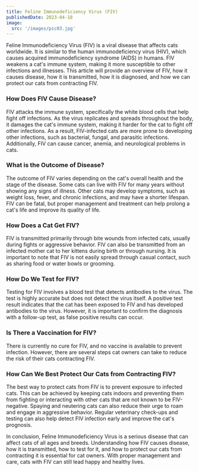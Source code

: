 ```yaml
---
title: Feline Immunodeficiency Virus (FIV)
publishedDate: 2023-04-18
image:
  src: '/images/pic03.jpg'
---
```


Feline Immunodeficiency Virus (FIV) is a viral disease that affects cats worldwide. It is similar to the human immunodeficiency virus (HIV), which causes acquired immunodeficiency syndrome (AIDS) in humans. FIV weakens a cat's immune system, making it more susceptible to other infections and illnesses. This article will provide an overview of FIV, how it causes disease, how it is transmitted, how it is diagnosed, and how we can protect our cats from contracting FIV.

### How Does FIV Cause Disease?

FIV attacks the immune system, specifically the white blood cells that help fight off infections. As the virus replicates and spreads throughout the body, it damages the cat's immune system, making it harder for the cat to fight off other infections. As a result, FIV-infected cats are more prone to developing other infections, such as bacterial, fungal, and parasitic infections. Additionally, FIV can cause cancer, anemia, and neurological problems in cats.

### What is the Outcome of Disease?

The outcome of FIV varies depending on the cat's overall health and the stage of the disease. Some cats can live with FIV for many years without showing any signs of illness. Other cats may develop symptoms, such as weight loss, fever, and chronic infections, and may have a shorter lifespan. FIV can be fatal, but proper management and treatment can help prolong a cat's life and improve its quality of life.

### How Does a Cat Get FIV?

FIV is transmitted primarily through bite wounds from infected cats, usually during fights or aggressive behavior. FIV can also be transmitted from an infected mother cat to her kittens during birth or through nursing. It is important to note that FIV is not easily spread through casual contact, such as sharing food or water bowls or grooming.

### How Do We Test for FIV?

Testing for FIV involves a blood test that detects antibodies to the virus. The test is highly accurate but does not detect the virus itself. A positive test result indicates that the cat has been exposed to FIV and has developed antibodies to the virus. However, it is important to confirm the diagnosis with a follow-up test, as false positive results can occur.

### Is There a Vaccination for FIV?

There is currently no cure for FIV, and no vaccine is available to prevent infection. However, there are several steps cat owners can take to reduce the risk of their cats contracting FIV.

### How Can We Best Protect Our Cats from Contracting FIV?

The best way to protect cats from FIV is to prevent exposure to infected cats. This can be achieved by keeping cats indoors and preventing them from fighting or interacting with other cats that are not known to be FIV-negative. Spaying and neutering cats can also reduce their urge to roam and engage in aggressive behavior. Regular veterinary check-ups and testing can also help detect FIV infection early and improve the cat's prognosis.

In conclusion, Feline Immunodeficiency Virus is a serious disease that can affect cats of all ages and breeds. Understanding how FIV causes disease, how it is transmitted, how to test for it, and how to protect our cats from contracting it is essential for cat owners. With proper management and care, cats with FIV can still lead happy and healthy lives.

